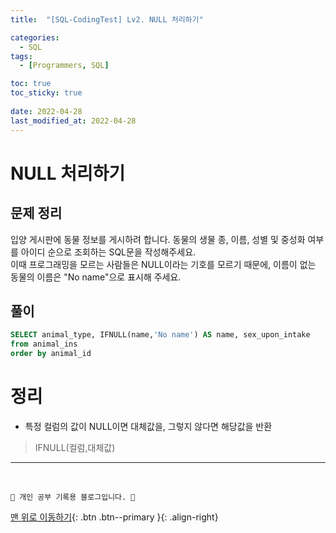 ```yaml
---
title:  "[SQL-CodingTest] Lv2. NULL 처리하기"

categories:
  - SQL
tags:
  - [Programmers, SQL]

toc: true
toc_sticky: true
 
date: 2022-04-28
last_modified_at: 2022-04-28
---
```


# NULL 처리하기
## 문제 정리
입양 게시판에 동물 정보를 게시하려 합니다. 동물의 생물 종, 이름, 성별 및 중성화 여부를 아이디 순으로 조회하는 SQL문을 작성해주세요. <br>
이때 프로그래밍을 모르는 사람들은 NULL이라는 기호를 모르기 때문에, 이름이 없는 동물의 이름은 "No name"으로 표시해 주세요.
## 풀이
```sql
SELECT animal_type, IFNULL(name,'No name') AS name, sex_upon_intake
from animal_ins
order by animal_id
```
# 정리
- 특정 컬럼의 값이 NULL이면 대체값을, 그렇지 않다면 해당값을 반환
> IFNULL(컬럼,대체값)




***
<br>

    💛 개인 공부 기록용 블로그입니다. 👻

[맨 위로 이동하기](#){: .btn .btn--primary }{: .align-right}